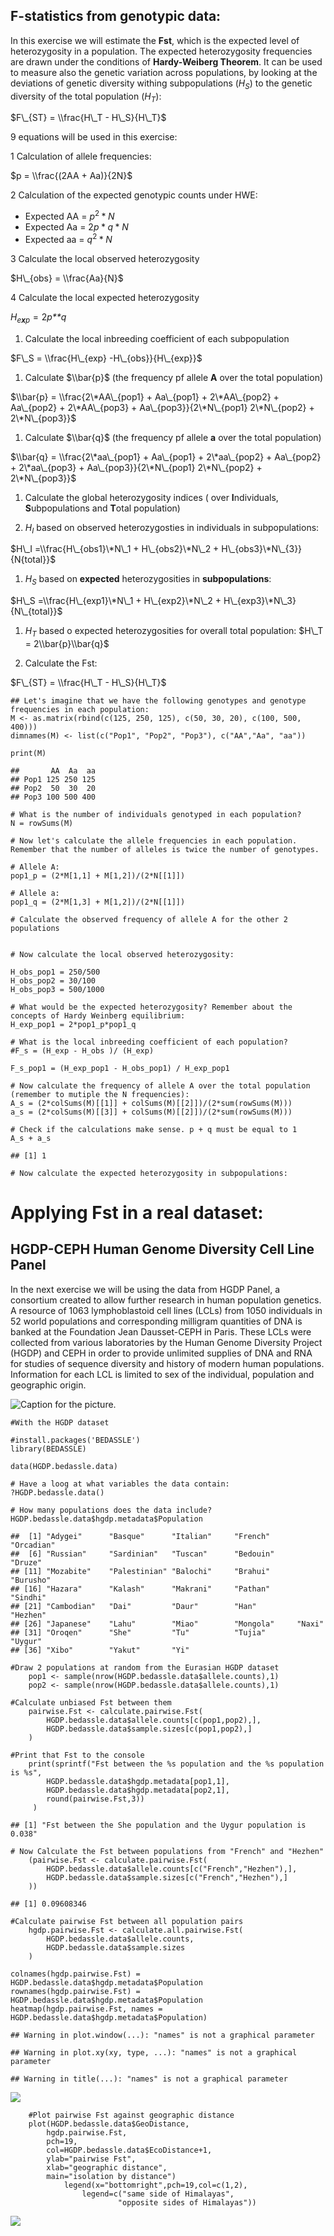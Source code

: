F-statistics from genotypic data:
---------------------------------

In this exercise we will estimate the **Fst**, which is the expected
level of heterozygosity in a population. The expected heterozygosity
frequencies are drawn under the conditions of **Hardy-Weiberg Theorem**.
It can be used to measure also the genetic variation across populations,
by looking at the deviations of genetic diversity withing subpopulations
(*H*<sub>*S*</sub>) to the genetic diversity of the total population
(*H*<sub>*T*</sub>):

$F\_{ST} = \\frac{H\_T - H\_S}{H\_T}$

9 equations will be used in this exercise:

1 Calculation of allele frequencies:

$p = \\frac{(2AA + Aa)}{2N}$

2 Calculation of the expected genotypic counts under HWE:

-   Expected AA = *p*<sup>2</sup> \* *N*
-   Expected Aa = 2*p* \* *q* \* *N*
-   Expected aa = *q*<sup>2</sup> \* *N*

3 Calculate the local observed heterozygosity

$H\_{obs} = \\frac{Aa}{N}$

4 Calculate the local expected heterozygosity

*H*<sub>*e**x**p*</sub> = 2*p**q*

1.  Calculate the local inbreeding coefficient of each subpopulation

$F\_S = \\frac{H\_{exp} -H\_{obs}}{H\_{exp}}$

1.  Calculate $\\bar{p}$ (the frequency pf allele **A** over the
    total population)

$\\bar{p} = \\frac{2\*AA\_{pop1} + Aa\_{pop1} + 2\*AA\_{pop2} + Aa\_{pop2} + 2\*AA\_{pop3} + Aa\_{pop3}}{2\*N\_{pop1} 2\*N\_{pop2} + 2\*N\_{pop3}}$

1.  Calculate $\\bar{q}$ (the frequency pf allele **a** over the
    total population)

$\\bar{q} = \\frac{2\*aa\_{pop1} + Aa\_{pop1} + 2\*aa\_{pop2} + Aa\_{pop2} + 2\*aa\_{pop3} + Aa\_{pop3}}{2\*N\_{pop1} 2\*N\_{pop2} + 2\*N\_{pop3}}$

1.  Calculate the global heterozygosity indices ( over **I**ndividuals,
    **S**ubpopulations and **T**otal population)

2.  *H*<sub>*I*</sub> based on observed heterozygosties in individuals
    in subpopulations:

$H\_I =\\frac{H\_{obs1}\*N\_1 + H\_{obs2}\*N\_2 + H\_{obs3}\*N\_{3}}{N{total}}$

1.  *H*<sub>*S*</sub> based on **expected** heterozygosities in
    **subpopulations**:

$H\_S =\\frac{H\_{exp1}\*N\_1 + H\_{exp2}\*N\_2 + H\_{exp3}\*N\_3}{N\_{total}}$

1.  *H*<sub>*T*</sub> based o expected heterozygosities for overall
    total population: $H\_T = 2\\bar{p}\\bar{q}$

2.  Calculate the Fst:

$F\_{ST} = \\frac{H\_T - H\_S}{H\_T}$

    ## Let's imagine that we have the following genotypes and genotype frequencies in each population:
    M <- as.matrix(rbind(c(125, 250, 125), c(50, 30, 20), c(100, 500, 400)))
    dimnames(M) <- list(c("Pop1", "Pop2", "Pop3"), c("AA","Aa", "aa"))

    print(M)

    ##       AA  Aa  aa
    ## Pop1 125 250 125
    ## Pop2  50  30  20
    ## Pop3 100 500 400

    # What is the number of individuals genotyped in each population?
    N = rowSums(M)

    # Now let's calculate the allele frequencies in each population. Remember that the number of alleles is twice the number of genotypes.

    # Allele A: 
    pop1_p = (2*M[1,1] + M[1,2])/(2*N[[1]])

    # Allele a:
    pop1_q = (2*M[1,3] + M[1,2])/(2*N[[1]])

    # Calculate the observed frequency of allele A for the other 2 populations


    # Now calculate the local observed heterozygosity:

    H_obs_pop1 = 250/500
    H_obs_pop2 = 30/100
    H_obs_pop3 = 500/1000

    # What would be the expected heterozygosity? Remember about the concepts of Hardy Weinberg equilibrium:
    H_exp_pop1 = 2*pop1_p*pop1_q

    # What is the local inbreeding coefficient of each population?
    #F_s = (H_exp - H_obs )/ (H_exp)

    F_s_pop1 = (H_exp_pop1 - H_obs_pop1) / H_exp_pop1

    # Now calculate the frequency of allele A over the total population (remember to mutiple the N frequencies):
    A_s = (2*colSums(M)[[1]] + colSums(M)[[2]])/(2*sum(rowSums(M)))
    a_s = (2*colSums(M)[[3]] + colSums(M)[[2]])/(2*sum(rowSums(M)))

    # Check if the calculations make sense. p + q must be equal to 1
    A_s + a_s

    ## [1] 1

    # Now calculate the expected heterozygosity in subpopulations: 

Applying Fst in a real dataset:
===============================

HGDP-CEPH Human Genome Diversity Cell Line Panel
------------------------------------------------

In the next exercise we will be using the data from HGDP Panel, a
consortium created to allow further research in human population
genetics.  
A resource of 1063 lymphoblastoid cell lines (LCLs) from 1050
individuals in 52 world populations and corresponding milligram
quantities of DNA is banked at the Foundation Jean Dausset-CEPH in
Paris. These LCLs were collected from various laboratories by the Human
Genome Diversity Project (HGDP) and CEPH in order to provide unlimited
supplies of DNA and RNA for studies of sequence diversity and history of
modern human populations. Information for each LCL is limited to sex of
the individual, population and geographic origin.

![Caption for the
picture.](/Users/PM/Dropbox/PG2018/exercises/Fst_HGDP/HGDP-panel.png)

    #With the HGDP dataset

    #install.packages('BEDASSLE')
    library(BEDASSLE)

    data(HGDP.bedassle.data)

    # Have a loog at what variables the data contain:
    ?HGDP.bedassle.data()

    # How many populations does the data include?
    HGDP.bedassle.data$hgdp.metadata$Population

    ##  [1] "Adygei"      "Basque"      "Italian"     "French"      "Orcadian"   
    ##  [6] "Russian"     "Sardinian"   "Tuscan"      "Bedouin"     "Druze"      
    ## [11] "Mozabite"    "Palestinian" "Balochi"     "Brahui"      "Burusho"    
    ## [16] "Hazara"      "Kalash"      "Makrani"     "Pathan"      "Sindhi"     
    ## [21] "Cambodian"   "Dai"         "Daur"        "Han"         "Hezhen"     
    ## [26] "Japanese"    "Lahu"        "Miao"        "Mongola"     "Naxi"       
    ## [31] "Oroqen"      "She"         "Tu"          "Tujia"       "Uygur"      
    ## [36] "Xibo"        "Yakut"       "Yi"

    #Draw 2 populations at random from the Eurasian HGDP dataset
        pop1 <- sample(nrow(HGDP.bedassle.data$allele.counts),1)
        pop2 <- sample(nrow(HGDP.bedassle.data$allele.counts),1)

    #Calculate unbiased Fst between them
        pairwise.Fst <- calculate.pairwise.Fst(
            HGDP.bedassle.data$allele.counts[c(pop1,pop2),],
            HGDP.bedassle.data$sample.sizes[c(pop1,pop2),]  
        )

    #Print that Fst to the console
        print(sprintf("Fst between the %s population and the %s population is %s",
            HGDP.bedassle.data$hgdp.metadata[pop1,1],
            HGDP.bedassle.data$hgdp.metadata[pop2,1],
            round(pairwise.Fst,3))
         )

    ## [1] "Fst between the She population and the Uygur population is 0.038"

    # Now Calculate the Fst between populations from "French" and "Hezhen"
        (pairwise.Fst <- calculate.pairwise.Fst(
            HGDP.bedassle.data$allele.counts[c("French","Hezhen"),],
            HGDP.bedassle.data$sample.sizes[c("French","Hezhen"),]  
        ))

    ## [1] 0.09608346

    #Calculate pairwise Fst between all population pairs
        hgdp.pairwise.Fst <- calculate.all.pairwise.Fst(
            HGDP.bedassle.data$allele.counts,
            HGDP.bedassle.data$sample.sizes
        )   

    colnames(hgdp.pairwise.Fst) = HGDP.bedassle.data$hgdp.metadata$Population
    rownames(hgdp.pairwise.Fst) = HGDP.bedassle.data$hgdp.metadata$Population
    heatmap(hgdp.pairwise.Fst, names = HGDP.bedassle.data$hgdp.metadata$Population)

    ## Warning in plot.window(...): "names" is not a graphical parameter

    ## Warning in plot.xy(xy, type, ...): "names" is not a graphical parameter

    ## Warning in title(...): "names" is not a graphical parameter

![](Fst_tutorial_files/figure-markdown_strict/unnamed-chunk-2-1.png)

        #Plot pairwise Fst against geographic distance
        plot(HGDP.bedassle.data$GeoDistance,
            hgdp.pairwise.Fst,
            pch=19,
            col=HGDP.bedassle.data$EcoDistance+1,
            ylab="pairwise Fst",
            xlab="geographic distance",
            main="isolation by distance")
                legend(x="bottomright",pch=19,col=c(1,2),
                    legend=c("same side of Himalayas",
                            "opposite sides of Himalayas"))

![](Fst_tutorial_files/figure-markdown_strict/unnamed-chunk-2-2.png)
